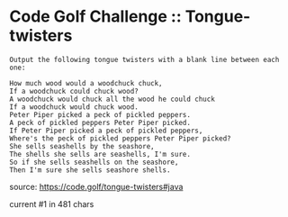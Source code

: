 # Code Golf Challenge :: Tongue-twisters
```
Output the following tongue twisters with a blank line between each one:

How much wood would a woodchuck chuck,
If a woodchuck could chuck wood?
A woodchuck would chuck all the wood he could chuck
If a woodchuck would chuck wood.
Peter Piper picked a peck of pickled peppers.
A peck of pickled peppers Peter Piper picked.
If Peter Piper picked a peck of pickled peppers,
Where's the peck of pickled peppers Peter Piper picked?
She sells seashells by the seashore,
The shells she sells are seashells, I'm sure.
So if she sells seashells on the seashore,
Then I'm sure she sells seashore shells.
```
source: https://code.golf/tongue-twisters#java

current #1 in 481 chars
